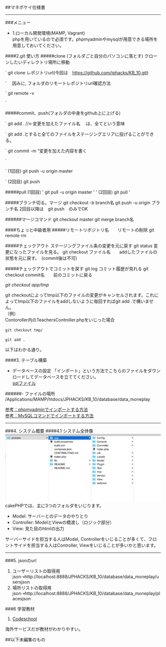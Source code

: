 ##マネポケイ仕様書
***
###メニュー

 
- 1.ローカル開発環境(MAMP, Vagrant)  
phpを用いているので必須です。phpmyadminやmysqlが用意できる場所を用意しておいてください。



####2.git 使い方
#####clone (フォルダごと自分のパソコンに落とす)
クローンしたいディレクトリ場所に移動

`
git clone レポジトリurl(今回は　https://github.com/jphacks/KB_10.git)

`
　因みに,
フォルダのリモートレポジトリurl確認方法　

`
git remote -v

`

#####commit、push(フォルダの中身をgithub上に上げる)

`
git add .  //←変更を加えたファイル名　.は、全てという意味

`
git add .とすると全てのファイルをステージングエリアに投げることができる。

`
git commit -m “変更を加えた内容を書く

`

`
(1回目)
git push -u origin master

`
(2回目)
git push

#####pull 
(1回目)
'
git pull -u origin master
'
'
(2回目)
git pull
'

#####ブランチ切る。マージ
git checkout -b branch名
git push -u origin ブランチ名
2回目以降は　git push　のみでOK

######マージコマンド
git checkout master
git merge branch名



####ちょっと中級者用
#####リモートリポジトリ名　　リモートの削除
git remote rm 

#####チェックアウト
ステージングファイル条の変更を元に戻す
git status   変更になったファイルを見る。
git checkout ファイル名　　addしたファイルの状態を元に戻す。　(commit後は不可)

#####チェックアウトでコミットを戻す
git log  コミット履歴が見れる
git checkout commit名　　前のコミットに戻る






 _git checkout app/tmp_

git checkoutによってtmp以下のファイルの変更がキャンセルされます。これによってtmp以下のファイルをaddしないように毎回すればgit add .で構いません。  
（例）  
Contoroller内のTeachersController.phpをいじった場合  

`
git checkout tmp/ 
`

`
git add .
`

以下はわかる通り。


####3. テーブル構築
- データベースの設定
「インポート」という方法でこちらのファイルをダウンロードしてデータベースを立ててください。   
[sqlファイル](requirements.sql) 

######- ファイルの場所
/Applications/MAMP/htdocs/JPHACKS/KB_10/database/data_moneplay

[参考：phpmyadminでインポートする方法](http://www.dbonline.jp/phpmyadmin/export-import/index3.html)  
[参考：MySQLコマンドでインポートする方法](http://qiita.com/rato303/items/2e614f23e5feee150ffc)

***

###4. システム概要
####4.1 システム全体像
![files](README/files.png)
cakePHPでは、主に3つのフォルダをいじります。

- Model: サーバーとのデータのやりとり
- Controller: ModelとViewの橋渡し（ロジック部分）
- View: 見た目のhtmlの出力

サーバーサイドを担当する人はModel, Controllerをいじることが多くて、フロントサイドを担当する人はController, Viewをいじることが多いかと思います。



***

###5. jsonのurl
1. ユーザーリストの取得用json⇢http://localhost:8888/JPHACKS/KB_10/database/data_moneplay/usersjson
2. 場所リストの取得用json⇢http://localhost:8888/JPHACKS/KB_10/database/data_moneplay/placesjson




###6 学習教材
1. [Codeschool](https://www.codeschool.com/)

海外サービスだが教材がわかりやすい。

##以下未編集のもの


